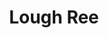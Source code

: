 ---
title: "Lough Ree"
address: "The Central Fisheries Board, Unit 4, Swords Business Campus, Balheary Road, Swords, Dublin"
tel: "+353 (0)1 8842 600"
county: "Dublin"
category: "Pike Angling"
type: "Content"
lat: "53.51365280151367"
lng: "-7.977115154266357"
---